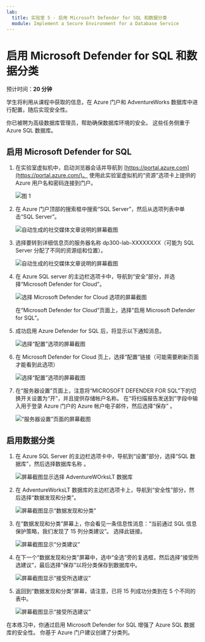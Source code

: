 ```yaml
---
lab:
  title: 实验室 5 - 启用 Microsoft Defender for SQL 和数据分类
  module: Implement a Secure Environment for a Database Service
---
```


# <a name="enable-microsoft-defender-for-sql-and-data-classification"></a>启用 Microsoft Defender for SQL 和数据分类

预计时间：**20 分钟**

学生将利用从课程中获取的信息，在 Azure 门户和 AdventureWorks 数据库中进行配置，随后实现安全性。

你已被聘为高级数据库管理员，帮助确保数据库环境的安全。 这些任务侧重于 Azure SQL 数据库。

## <a name="enable-microsoft-defender-for-sql"></a>启用 Microsoft Defender for SQL

1. 在实验室虚拟机中，启动浏览器会话并导航到 [https://portal.azure.com](https://portal.azure.com/)。 使用此实验室虚拟机的“资源”选项卡上提供的 Azure 用户名和密码连接到门户。  

    ![图 1](../images/dp-300-module-01-lab-01.png)

1. 在 Azure 门户顶部的搜索框中搜索“SQL Server”，然后从选项列表中单击“SQL Server”。

    ![自动生成的社交媒体文章说明的屏幕截图](../images/dp-300-module-04-lab-1.png)

1. 选择要转到详细信息页的服务器名称 dp300-lab-XXXXXXXX（可能为 SQL Server 分配了不同的资源组和位置）。

    ![自动生成的社交媒体文章说明的屏幕截图](../images/dp-300-module-04-lab-2.png)

1. 在 Azure SQL server 的主边栏选项卡中，导航到“安全”部分，并选择“Microsoft Defender for Cloud”。

    ![选择 Microsoft Defender for Cloud 选项的屏幕截图](../images/dp-300-module-05-lab-01.png)

    在“Microsoft Defender for Cloud”页面上，选择“启用 Microsoft Defender for SQL”。

1. 成功启用 Azure Defender for SQL 后，将显示以下通知消息。

    ![选择“配置”选项的屏幕截图](../images/dp-300-module-05-lab-02_1.png)

1. 在 Microsoft Defender for Cloud 页上，选择“配置”链接（可能需要刷新页面才能看到此选项） 

    ![选择“配置”选项的屏幕截图](../images/dp-300-module-05-lab-02.png)

1. 在“服务器设置”页面上，注意将“MICROSOFT DEFENDER FOR SQL”下的切换开关设置为“开”，并且提供存储帐户名称。    在“将扫描报告发送到”字段中输入用于登录 Azure 门户的 Azure 帐户电子邮件，然后选择“保存” 。

    ![“服务器设置”页面的屏幕截图](../images/dp-300-module-05-lab-03.png)

## <a name="enable-data-classification"></a>启用数据分类

1. 在 Azure SQL Server 的主边栏选项卡中，导航到“设置”部分，选择“SQL 数据库”，然后选择数据库名称 。

    ![屏幕截图显示选择 AdventureWOrksLT 数据库](../images/dp-300-module-05-lab-04.png)

1. 在 AdventureWorksLT 数据库的主边栏选项卡上，导航到“安全性”部分，然后选择“数据发现和分类”。  

    ![屏幕截图显示“数据发现和分类”](../images/dp-300-module-05-lab-05.png)

1. 在“数据发现和分类”屏幕上，你会看见一条信息性消息：“当前通过 SQL 信息保护策略，我们发现了 15 列分类建议”。  选择此链接。

    ![屏幕截图显示“分类建议”](../images/dp-300-module-05-lab-06.png)

1. 在下一个“数据发现和分类”屏幕中，选中“全选”旁的复选框，然后选择“接受所选建议”，最后选择“保存”以将分类保存到数据库中。

    ![屏幕截图显示“接受所选建议”](../images/dp-300-module-05-lab-07.png)

1. 返回到“数据发现和分类”屏幕，请注意，已将 15 列成功分类到在 5 个不同的表中。

    ![屏幕截图显示“接受所选建议”](../images/dp-300-module-05-lab-08.png)

在本练习中，你通过启用 Microsoft Defender for SQL 增强了 Azure SQL 数据库的安全性。 你基于 Azure 门户建议创建了分类列。
